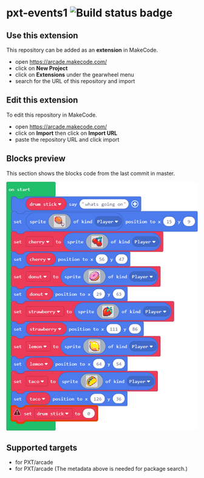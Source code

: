 # pxt-events1 ![Build status badge](https://github.com/thomasferew/pxt-events1/workflows/MakeCode/badge.svg)



## Use this extension

This repository can be added as an **extension** in MakeCode.

* open https://arcade.makecode.com/
* click on **New Project**
* click on **Extensions** under the gearwheel menu
* search for the URL of this repository and import

## Edit this extension

To edit this repository in MakeCode.

* open https://arcade.makecode.com/
* click on **Import** then click on **Import URL**
* paste the repository URL and click import

## Blocks preview

This section shows the blocks code from the last commit in master.

![A rendered view of the blocks](https://github.com/thomasferew/pxt-events1/raw/master/.makecode/blocks.png)

## Supported targets

* for PXT/arcade
* for PXT/arcade
(The metadata above is needed for package search.)

